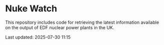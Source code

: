 # Nuke Watch

This repository includes code for retrieving the latest information available on the output of EDF nuclear power plants in the UK.

Last updated: 2025-07-30 11:15